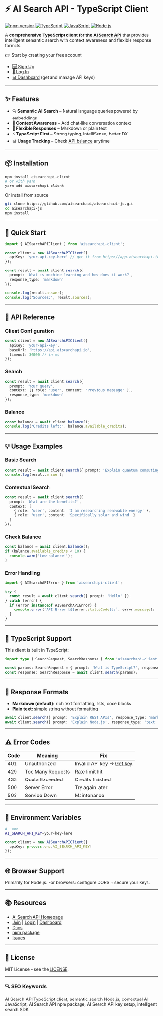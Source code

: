 # ⚡ AI Search API - TypeScript Client

[![npm version](https://badge.fury.io/js/aisearchapi-client.svg)](https://www.npmjs.com/package/aisearchapi-client)
[![TypeScript](https://img.shields.io/badge/%3C%2F%3E-TypeScript-%230074c1.svg)](http://www.typescriptlang.org/)
[![JavaScript](https://img.shields.io/badge/JavaScript-ES6%2B-F7DF1E.svg?logo=javascript&logoColor=black)](https://developer.mozilla.org/docs/Web/JavaScript)
[![Node.js](https://img.shields.io/badge/Node.js-18%2B-339933.svg?logo=node.js&logoColor=white)](https://nodejs.org/)

A **comprehensive TypeScript client for the [AI Search API](https://aisearchapi.io?utm_source=npm)** that provides intelligent semantic search with context awareness and flexible response formats.  

👉 Start by creating your free account:  
- [🆕 Sign Up](https://app.aisearchapi.io/join?utm_source=npm)  
- [🔑 Log In](https://app.aisearchapi.io/login?utm_source=npm)  
- [📊 Dashboard](https://app.aisearchapi.io/dashboard?utm_source=npm) (get and manage API keys)  

---

## ✨ Features

- 🔍 **Semantic AI Search** – Natural language queries powered by embeddings  
- 💬 **Context Awareness** – Add chat-like conversation context  
- 📝 **Flexible Responses** – Markdown or plain text  
- ⚡ **TypeScript First** – Strong typing, IntelliSense, better DX  
- 📊 **Usage Tracking** – Check [API balance](https://app.aisearchapi.io/dashboard?utm_source=npm) anytime  

---

## 📦 Installation

```bash
npm install aisearchapi-client
# or with yarn
yarn add aisearchapi-client
```

Or install from source:

```bash
git clone https://github.com/aisearchapi/aisearchapi-js.git
cd aisearchapi-js
npm install
```

---

## 🚀 Quick Start

```typescript
import { AISearchAPIClient } from 'aisearchapi-client';

const client = new AISearchAPIClient({
  apiKey: 'your-api-key-here' // get it from https://app.aisearchapi.io/dashboard?utm_source=npm
});

const result = await client.search({
  prompt: 'What is machine learning and how does it work?',
  response_type: 'markdown'
});

console.log(result.answer);
console.log('Sources:', result.sources);
```

---

## 🔧 API Reference

### Client Configuration

```typescript
const client = new AISearchAPIClient({
  apiKey: 'your-api-key',
  baseUrl: 'https://api.aisearchapi.io',
  timeout: 30000 // in ms
});
```

### Search

```typescript
const result = await client.search({
  prompt: 'Your query',
  context: [{ role: 'user', content: 'Previous message' }],
  response_type: 'markdown'
});
```

### Balance

```typescript
const balance = await client.balance();
console.log('Credits left:', balance.available_credits);
```

---

## 💡 Usage Examples

### Basic Search

```typescript
const result = await client.search({ prompt: 'Explain quantum computing simply' });
console.log(result.answer);
```

### Contextual Search

```typescript
const result = await client.search({
  prompt: 'What are the benefits?',
  context: [
    { role: 'user', content: 'I am researching renewable energy' },
    { role: 'user', content: 'Specifically solar and wind' }
  ]
});
```

### Check Balance

```typescript
const balance = await client.balance();
if (balance.available_credits < 10) {
  console.warn('Low balance!');
}
```

### Error Handling

```typescript
import { AISearchAPIError } from 'aisearchapi-client';

try {
  const result = await client.search({ prompt: 'Hello' });
} catch (error) {
  if (error instanceof AISearchAPIError) {
    console.error(`API Error [${error.statusCode}]:`, error.message);
  }
}
```

---

## 📘 TypeScript Support

This client is built in TypeScript:

```typescript
import type { SearchRequest, SearchResponse } from 'aisearchapi-client';

const params: SearchRequest = { prompt: 'What is TypeScript?', response_type: 'markdown' };
const response: SearchResponse = await client.search(params);
```

---

## 📝 Response Formats

- **Markdown (default):** rich text formatting, lists, code blocks  
- **Plain text:** simple string without formatting  

```typescript
await client.search({ prompt: 'Explain REST APIs', response_type: 'markdown' });
await client.search({ prompt: 'Explain Node.js', response_type: 'text' });
```

---

## ⚠️ Error Codes

| Code | Meaning | Fix |
|------|---------|-----|
| 401 | Unauthorized | Invalid API key → [Get key](https://app.aisearchapi.io/dashboard?utm_source=npm) |
| 429 | Too Many Requests | Rate limit hit |
| 433 | Quota Exceeded | Credits finished |
| 500 | Server Error | Try again later |
| 503 | Service Down | Maintenance |

---

## 🔑 Environment Variables

```bash
# .env
AI_SEARCH_API_KEY=your-key-here
```

```typescript
const client = new AISearchAPIClient({
  apiKey: process.env.AI_SEARCH_API_KEY!
});
```

---

## 🌐 Browser Support

Primarily for Node.js. For browsers: configure CORS + secure your keys.

---

## 📚 Resources

- [AI Search API Homepage](https://aisearchapi.io?utm_source=npm)  
- [Join](https://app.aisearchapi.io/join?utm_source=npm) | [Login](https://app.aisearchapi.io/login?utm_source=npm) | [Dashboard](https://app.aisearchapi.io/dashboard?utm_source=npm)  
- [Docs](https://docs.aisearchapi.io?utm_source=npm)  
- [npm package](https://www.npmjs.com/package/aisearchapi-client)  
- [Issues](https://github.com/aisearchapi/aisearchapi-js/issues)  

---

## 📜 License

MIT License - see the [LICENSE](LICENSE).

---

### 🔍 SEO Keywords  
AI Search API TypeScript client, semantic search Node.js, contextual AI JavaScript, AI Search API npm package, AI Search API key setup, intelligent search SDK
